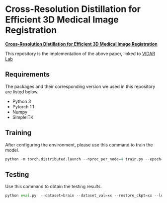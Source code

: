 # Cross-Resolution Distillation for Efficient 3D Medical Image Registration

**[Cross-Resolution Distillation for Efficient 3D Medical Image Registration](https://ieeexplore.ieee.org/document/9782430)**

This repository is the implementation of the above paper, linked to [VIDAR Lab](https://vidar-ustc.github.io/biomedical-imaging/registration)


## Requirements
The packages and their corresponding version we used in this repository are listed below.
- Python 3
- Pytorch 1.1
- Numpy
- SimpleITK

## Training
After configuring the environment, please use this command to train the model.
```python
python -m torch.distributed.launch --nproc_per_node=4 train.py --epoch=xx --dataset=brain  --data_path=/xx/xx/  --base_path=/xx/xx/

```

## Testing
Use this command to obtain the testing results.
```python
python eval.py  --dataset=brain --dataset_val=xx --restore_ckpt=xx --local_rank=0 --data_path=/xx/xx/  --base_path=/xx/xx/
```


